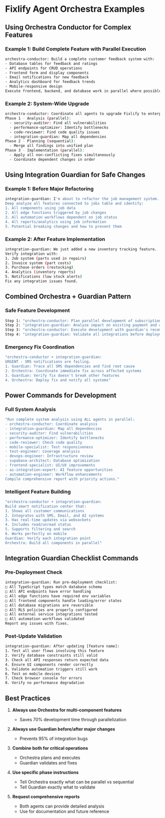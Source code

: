 # Fixlify Agent Orchestra Examples

## Using Orchestra Conductor for Complex Features

### Example 1: Build Complete Feature with Parallel Execution
```bash
orchestra-conductor: Build a complete customer feedback system with:
- Database tables for feedback and ratings
- API endpoints for CRUD operations  
- Frontend form and display components
- Email notifications for new feedback
- Analytics dashboard for feedback trends
- Mobile-responsive design
Execute frontend, backend, and database work in parallel where possible.
```

### Example 2: System-Wide Upgrade
```bash
orchestra-conductor: Coordinate all agents to upgrade Fixlify to enterprise level:
Phase 1 - Analysis (parallel):
  - security-auditor: Find all vulnerabilities
  - performance-optimizer: Identify bottlenecks
  - code-reviewer: Find code quality issues
  - integration-guardian: Map all dependencies
Phase 2 - Planning (sequential):
  - Merge all findings into unified plan
Phase 3 - Implementation (parallel):
  - Apply all non-conflicting fixes simultaneously
  - Coordinate dependent changes in order
```

## Using Integration Guardian for Safe Changes

### Example 1: Before Major Refactoring
```bash
integration-guardian: I'm about to refactor the job management system. 
Deep analyze all features connected to jobs table and identify:
1. All components using job data
2. All edge functions triggered by job changes
3. All automation workflows dependent on job status
4. All reports/analytics using job information
5. Potential breaking changes and how to prevent them
```

### Example 2: After Feature Implementation  
```bash
integration-guardian: We just added a new inventory tracking feature.
Verify integration with:
1. Job system (parts used in repairs)
2. Invoice system (part costs)
3. Purchase orders (restocking)
4. Analytics (inventory reports)
5. Notifications (low stock alerts)
Fix any integration issues found.
```

## Combined Orchestra + Guardian Pattern

### Safe Feature Development
```bash
Step 1: "orchestra-conductor: Plan parallel development of subscription billing feature"
Step 2: "integration-guardian: Analyze impact on existing payment and customer systems"  
Step 3: "orchestra-conductor: Execute development with guardian's recommendations"
Step 4: "integration-guardian: Validate all integrations before deployment"
```

### Emergency Fix Coordination
```bash
"orchestra-conductor + integration-guardian: 
URGENT - SMS notifications are failing.
1. Guardian: Trace all SMS dependencies and find root cause
2. Orchestra: Coordinate immediate fix across affected systems
3. Guardian: Verify fix doesn't break other features
4. Orchestra: Deploy fix and notify all systems"
```

## Power Commands for Development

### Full System Analysis
```bash
"Run complete system analysis using ALL agents in parallel:
- orchestra-conductor: Coordinate analysis
- integration-guardian: Map all dependencies
- security-auditor: Find vulnerabilities
- performance-optimizer: Identify bottlenecks
- code-reviewer: Check code quality
- mobile-specialist: Test responsiveness
- test-engineer: Coverage analysis
- devops-engineer: Infrastructure review
- supabase-architect: Database optimization
- frontend-specialist: UI/UX improvements
- ai-integration-expert: AI feature opportunities
- automation-engineer: Workflow enhancements
Compile comprehensive report with priority actions."
```

### Intelligent Feature Building
```bash
"orchestra-conductor + integration-guardian:
Build smart notification center that:
1. Shows all customer communications
2. Integrates with SMS, Email, and AI systems
3. Has real-time updates via websockets
4. Includes read/unread status
5. Supports filtering and search
6. Works perfectly on mobile
Guardian: Verify each integration point
Orchestra: Build all components in parallel"
```

## Integration Guardian Checklist Commands

### Pre-Deployment Check
```bash
integration-guardian: Run pre-deployment checklist:
□ All TypeScript types match database schema
□ All API endpoints have error handling
□ All edge functions have required env variables
□ All frontend components handle loading/error states
□ All database migrations are reversible
□ All RLS policies are properly configured
□ All external service integrations tested
□ All automation workflows validated
Report any issues with fixes.
```

### Post-Update Validation
```bash
integration-guardian: After updating [feature name]:
1. Test all user flows involving this feature
2. Verify database constraints still valid
3. Check all API responses return expected data
4. Ensure UI components render correctly
5. Validate automation triggers still work
6. Test on mobile devices
7. Check browser console for errors
8. Verify no performance degradation
```

## Best Practices

1. **Always use Orchestra for multi-component features**
   - Saves 70% development time through parallelization

2. **Always use Guardian before/after major changes**
   - Prevents 95% of integration bugs

3. **Combine both for critical operations**
   - Orchestra plans and executes
   - Guardian validates and fixes

4. **Use specific phase instructions**
   - Tell Orchestra exactly what can be parallel vs sequential
   - Tell Guardian exactly what to validate

5. **Request comprehensive reports**
   - Both agents can provide detailed analysis
   - Use for documentation and future reference